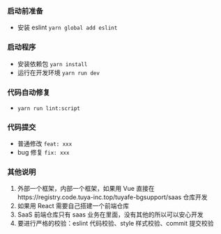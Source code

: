 ### 启动前准备

- 安装 eslint `yarn global add eslint`

### 启动程序

- 安装依赖包 `yarn install`
- 运行在开发环境 `yarn run dev`

### 代码自动修复

- `yarn run lint:script`

### 代码提交

- 普通修改 `feat: xxx`
- bug 修复 `fix: xxx`

### 其他说明

1. 外部一个框架，内部一个框架，如果用 Vue 直接在https://registry.code.tuya-inc.top/tuyafe-bgsupport/saas 仓库开发
2. 如果用 React 需要自己搭建一个前端仓库
3. SaaS 前端仓库只有 saas 业务在里面，没有其他的所以可以安心开发
4. 要进行严格的校验：eslint 代码校验、style 样式校验、commit 提交校验
